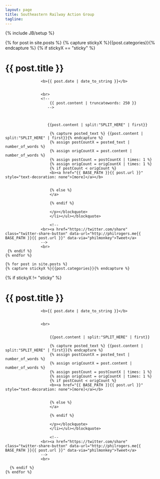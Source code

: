 ```yaml
---
layout: page
title: Southeastern Railway Action Group
tagline: 
---
```

{% include JB/setup %}
 
<div class="container" id="indexpage">
	<div class="col-md-9" id="indexpage">
	{% for post in site.posts %}
    {% capture stickyX %}{{post.categories}}{% endcapture %}
    {% if stickyX == "sticky" %}
    <span><a href="{{ BASE_PATH }}{{ post.url }}"  style="text-decoration: none"><h1>{{ post.title }}</h1></a></span>
                    
					<b>{{ post.date | date_to_string }}</b>
					
					
					<br>
                    <!--
						{{ post.content | truncatewords: 250 }}
                       -->

                       
                       
                       {{post.content | split:"SPLIT_HERE" | first}}

                        {% capture posted_text %} {{post.content | split:"SPLIT_HERE" | first}}{% endcapture %}
                        {% assign postCountX = posted_text | number_of_words %}
                        {% assign origCountX = post.content | number_of_words %}
                        {% assign postCount = postCountX | times: 1 %}
                        {% assign origCount = origCountX | times: 1 %}
                        {% if postCount < origCount %}
                        <b><a href="{{ BASE_PATH }}{{ post.url }}"  style="text-decoration: none">[more]</a></b>
                      
                         
                        {% else %}
                        </a>   
                        
                        {% endif %}
      
                        </p></blockquote>
                        </li></ul></blockquote>
                        
                        <!--
					<br><a href="https://twitter.com/share" class="twitter-share-button" data-url="http://philrogers.me{{ BASE_PATH }}{{ post.url }}" data-via="philmonkey">Tweet</a>
                    -->
                    <br>
     {% endif %}               
	{% endfor %}	

    {% for post in site.posts %}
    {% capture stickyX %}{{post.categories}}{% endcapture %}
{% if stickyX != "sticky" %}
    <span><a href="{{ BASE_PATH }}{{ post.url }}"  style="text-decoration: none"><h1>{{ post.title }}</h1></a></span>
                    
					<b>{{ post.date | date_to_string }}</b>
					
					
					<br>
                
                      
                        {{post.content | split:"SPLIT_HERE" | first}}

                        {% capture posted_text %} {{post.content | split:"SPLIT_HERE" | first}}{% endcapture %}
                        {% assign postCountX = posted_text | number_of_words %}
                        {% assign origCountX = post.content | number_of_words %}
                        {% assign postCount = postCountX | times: 1 %}
                        {% assign origCount = origCountX | times: 1 %}
                        {% if postCount < origCount %}
                        <b><a href="{{ BASE_PATH }}{{ post.url }}"  style="text-decoration: none">[more]</a></b>
                      
                         
                        {% else %}
                        </a>   
                        
                        {% endif %}
                    
                        </p></blockquote>
                        </li></ul></blockquote>
                        
                        <!--
					<br><a href="https://twitter.com/share" class="twitter-share-button" data-url="http://philrogers.me{{ BASE_PATH }}{{ post.url }}" data-via="philmonkey">Tweet</a>
                    -->
                    <br>
                    
      {% endif %}
	{% endfor %}	    

</div>
<div class="col-md-3">
</div>
</div>


        